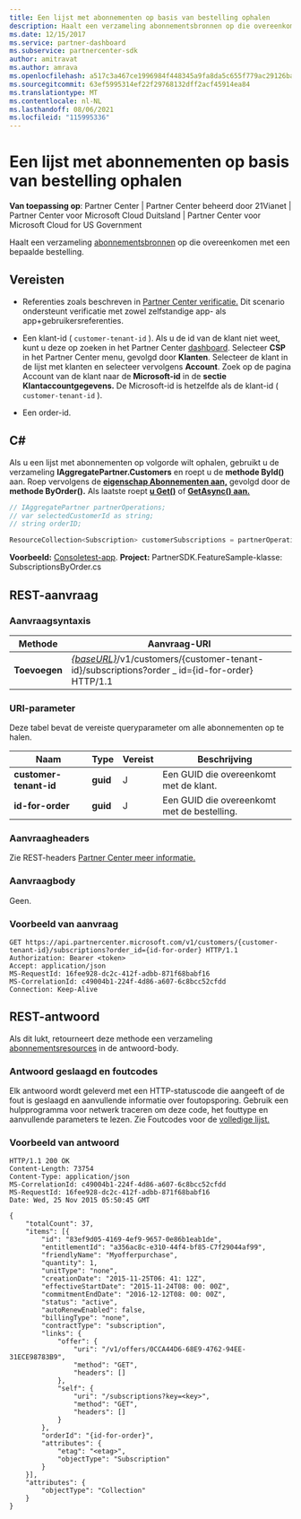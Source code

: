 ```yaml
---
title: Een lijst met abonnementen op basis van bestelling ophalen
description: Haalt een verzameling abonnementsbronnen op die overeenkomen met een bepaalde bestelling.
ms.date: 12/15/2017
ms.service: partner-dashboard
ms.subservice: partnercenter-sdk
author: amitravat
ms.author: amrava
ms.openlocfilehash: a517c3a467ce1996984f448345a9fa8da5c655f779ac29126badbecd0c8b2da6
ms.sourcegitcommit: 63ef5995314ef22f29768132dff2acf45914ea84
ms.translationtype: MT
ms.contentlocale: nl-NL
ms.lasthandoff: 08/06/2021
ms.locfileid: "115995336"
---
```

# <a name="get-a-list-of-subscriptions-by-order"></a>Een lijst met abonnementen op basis van bestelling ophalen

**Van toepassing op**: Partner Center | Partner Center beheerd door 21Vianet | Partner Center voor Microsoft Cloud Duitsland | Partner Center voor Microsoft Cloud for US Government

Haalt een verzameling [abonnementsbronnen](subscription-resources.md) op die overeenkomen met een bepaalde bestelling.

## <a name="prerequisites"></a>Vereisten

- Referenties zoals beschreven in [Partner Center verificatie.](partner-center-authentication.md) Dit scenario ondersteunt verificatie met zowel zelfstandige app- als app+gebruikersreferenties.

- Een klant-id ( `customer-tenant-id` ). Als u de id van de klant niet weet, kunt u deze op zoeken in het Partner Center [dashboard](https://partner.microsoft.com/dashboard). Selecteer **CSP** in het Partner Center menu, gevolgd door **Klanten**. Selecteer de klant in de lijst met klanten en selecteer vervolgens **Account**. Zoek op de pagina Account van de klant naar de **Microsoft-id** in de **sectie Klantaccountgegevens.** De Microsoft-id is hetzelfde als de klant-id ( `customer-tenant-id` ).

- Een order-id.

## <a name="c"></a>C\#

Als u een lijst met abonnementen op volgorde wilt ophalen, gebruikt u de verzameling **IAggregatePartner.Customers** en roept u de **methode ById()** aan. Roep vervolgens de [**eigenschap Abonnementen aan,**](/dotnet/api/microsoft.store.partnercenter.customers.icustomer.subscriptions) gevolgd door de **methode ByOrder().** Als laatste roept [**u Get()**](/dotnet/api/microsoft.store.partnercenter.genericoperations.ientireentitycollectionretrievaloperations-2.get) of [**GetAsync() aan.**](/dotnet/api/microsoft.store.partnercenter.genericoperations.ientireentitycollectionretrievaloperations-2.getasync)

``` csharp
// IAggregatePartner partnerOperations;
// var selectedCustomerId as string;
// string orderID;

ResourceCollection<Subscription> customerSubscriptions = partnerOperations.Customers.ById(selectedCustomerId).Subscriptions.ByOrder(orderID).Get();
```

**Voorbeeld:** [Consoletest-app](console-test-app.md). **Project:** PartnerSDK.FeatureSample-klasse: SubscriptionsByOrder.cs 

## <a name="rest-request"></a>REST-aanvraag

### <a name="request-syntax"></a>Aanvraagsyntaxis

| Methode  | Aanvraag-URI                                                                                                                   |
|---------|-------------------------------------------------------------------------------------------------------------------------------|
| **Toevoegen** | [*{baseURL}*](partner-center-rest-urls.md)/v1/customers/{customer-tenant-id}/subscriptions?order \_ id={id-for-order} HTTP/1.1 |

### <a name="uri-parameter"></a>URI-parameter

Deze tabel bevat de vereiste queryparameter om alle abonnementen op te halen.

| Naam                   | Type     | Vereist | Beschrijving                           |
|------------------------|----------|----------|---------------------------------------|
| **customer-tenant-id** | **guid** | J        | Een GUID die overeenkomt met de klant. |
| **id-for-order**       | **guid** | J        | Een GUID die overeenkomt met de bestelling.    |

### <a name="request-headers"></a>Aanvraagheaders

Zie REST-headers [Partner Center meer informatie.](headers.md)

### <a name="request-body"></a>Aanvraagbody

Geen.

### <a name="request-example"></a>Voorbeeld van aanvraag

```http
GET https://api.partnercenter.microsoft.com/v1/customers/{customer-tenant-id}/subscriptions?order_id={id-for-order} HTTP/1.1
Authorization: Bearer <token>
Accept: application/json
MS-RequestId: 16fee928-dc2c-412f-adbb-871f68babf16
MS-CorrelationId: c49004b1-224f-4d86-a607-6c8bcc52cfdd
Connection: Keep-Alive
```

## <a name="rest-response"></a>REST-antwoord

Als dit lukt, retourneert deze methode een verzameling [abonnementsresources](subscription-resources.md) in de antwoord-body.

### <a name="response-success-and-error-codes"></a>Antwoord geslaagd en foutcodes

Elk antwoord wordt geleverd met een HTTP-statuscode die aangeeft of de fout is geslaagd en aanvullende informatie over foutopsporing. Gebruik een hulpprogramma voor netwerk traceren om deze code, het fouttype en aanvullende parameters te lezen. Zie Foutcodes voor de [volledige lijst.](error-codes.md)

### <a name="response-example"></a>Voorbeeld van antwoord

```http
HTTP/1.1 200 OK
Content-Length: 73754
Content-Type: application/json
MS-CorrelationId: c49004b1-224f-4d86-a607-6c8bcc52cfdd
MS-RequestId: 16fee928-dc2c-412f-adbb-871f68babf16
Date: Wed, 25 Nov 2015 05:50:45 GMT

{
    "totalCount": 37,
    "items": [{
        "id": "83ef9d05-4169-4ef9-9657-0e86b1eab1de",
        "entitlementId": "a356ac8c-e310-44f4-bf85-C7f29044af99",
        "friendlyName": "Myofferpurchase",
        "quantity": 1,
        "unitType": "none",
        "creationDate": "2015-11-25T06: 41: 12Z",
        "effectiveStartDate": "2015-11-24T08: 00: 00Z",
        "commitmentEndDate": "2016-12-12T08: 00: 00Z",
        "status": "active",
        "autoRenewEnabled": false,
        "billingType": "none",
        "contractType": "subscription",
        "links": {
            "offer": {
                "uri": "/v1/offers/0CCA44D6-68E9-4762-94EE-31ECE98783B9",
                "method": "GET",
                "headers": []
            },
            "self": {
                "uri": "/subscriptions?key=<key>",
                "method": "GET",
                "headers": []
            }
        },
        "orderId": "{id-for-order}",
        "attributes": {
            "etag": "<etag>",
            "objectType": "Subscription"
        }
    }],
    "attributes": {
        "objectType": "Collection"
    }
}
```
